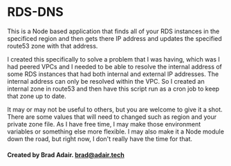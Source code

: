 # RDS-DNS
This is a Node based application that finds all of your RDS instances in the
specificed region and then gets there IP address and updates the specified route53
zone with that address.

I created this specifically to solve a problem that I was having, which was I had
peered VPCs and I needed to be able to resolve the internal address of some RDS
instances that had both internal and external IP addresses. The internal address
can only be resolved within the VPC. So I created an internal zone in route53 and then
have this script run as a cron job to keep that zone up to date.

It may or may not be useful to others, but you are welcome to give it a shot. There are
some values that will need to changed such as region and your private zone file.
As I have free time, I may make those environment variables or something else more
flexible. I may also make it a Node module down the road, but right now, I don't really
have the time for that.

#### Created by Brad Adair. brad@adair.tech
